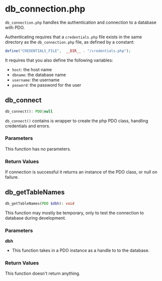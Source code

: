 # db_connection.php

``db_connection.php`` handles the authentication and connection to a database
with PDO.

Authenticating requires that a ``credentials.php`` file exists in the same
directory as the ``db_connection.php`` file, as defined by a constant:

```php
define("CREDENTIALS_FILE",  __DIR__ . "/credentials.php");
```

It requires that you also define the following variables:

- ``host``: the host name
- ``dbname``: the database name
- ``username``: the username
- ``pasword``: the password for the user 

## db_connect

```php
db_connect(): PDO|null
```

``db_connect()`` contains is wrapper to create the php PDO class, handling
credentials and errors. 

### Parameters

This function has no parameters.

### Return Values

If connection is successful it returns an instance of the PDO class, or null on
failure.

## db_getTableNames

```php
db_getTableNames(PDO $dbh): void
```

This function may mostly be temporary, only to test the connection to database
during development.

### Parameters

**dbh**

- This function takes in a PDO instance as a handle to to the database.

### Return Values

This function doesn't return anything.
